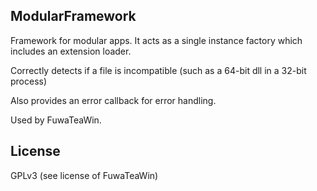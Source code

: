 ModularFramework
----------------

Framework for modular apps. It acts as a single instance factory which includes an extension loader.

Correctly detects if a file is incompatible (such as a 64-bit dll in a 32-bit process)

Also provides an error callback for error handling.

Used by FuwaTeaWin.

License
-------

GPLv3 (see license of FuwaTeaWin)
